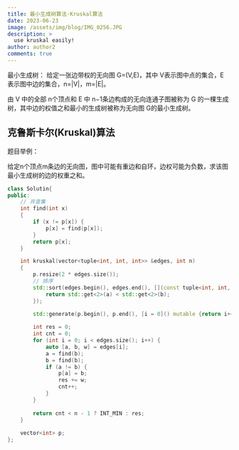 ```yaml
---
title: 最小生成树算法-Kruskal算法
date: 2023-06-23
image: /assets/img/blog/IMG_0256.JPG
description: >
  use kruskal easily!
author: author2
comments: true
---
```




最小生成树： 给定一张边带权的无向图 G=(V,E)，其中 V表示图中点的集合，E 表示图中边的集合，n=|V|，m=|E|。

由 V 中的全部 n个顶点和 E 中 n−1条边构成的无向连通子图被称为 G 的一棵生成树，其中边的权值之和最小的生成树被称为无向图 G的最小生成树。



## 克鲁斯卡尔(Kruskal)算法

题目举例：

给定n个顶点m条边的无向图，图中可能有重边和自环，边权可能为负数，求该图最小生成树的边的权重之和。

```c++
class Solutin{
public:
    // 并查集
    int find(int x)
    {
        if (x != p[x]) {
            p[x] = find(p[x]);
        }
        return p[x];
    }

    int kruskal(vector<tuple<int, int, int>> &edges, int n)
    {
        p.resize(2 * edges.size());
        // 排序
        std::sort(edges.begin(), edges.end(), [](const tuple<int, int, int> &a, const tuple<int, int, int> &b){
            return std::get<2>(a) < std::get<2>(b);
        });

        std::generate(p.begin(), p.end(), [i = 0]() mutable {return i++;});
        
        int res = 0;
        int cnt = 0;
        for (int i = 0; i < edges.size(); i++) {
            auto [a, b, w] = edges[i];
            a = find(b);
            b = find(b);
            if (a != b) {
                p[a] = b;
                res += w;
                cnt++;
            }
        }
        
        return cnt < n - 1 ? INT_MIN : res;
    }
    
    vector<int> p;
};
```

